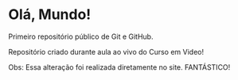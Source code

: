 # Olá, Mundo!
Primeiro repositório público de Git e GitHub.

Repositório criado durante aula ao vivo do Curso em Video!

Obs: Essa alteração foi realizada diretamente no site. FANTÁSTICO! 
